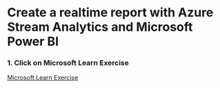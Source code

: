 # Create a realtime report with Azure Stream Analytics and Microsoft Power BI

### 1. Click on Microsoft Learn Exercise

[Microsoft Learn Exercise](https://microsoftlearning.github.io/dp-203-azure-data-engineer/Instructions/Labs/19-Stream-Power-BI.html)
